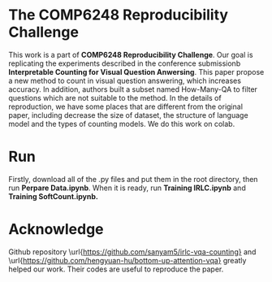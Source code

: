 # The COMP6248 Reproducibility Challenge

This work is a part of **COMP6248 Reproducibility Challenge**. Our goal is replicating the 
experiments described in the conference submissionb **Interpretable Counting for Visual 
Question Anwersing**. This paper propose a new method to count in visual question answering, which increases accuracy.
In addition, authors built a subset named How-Many-QA to filter questions which are not suitable to the method.
In the details of reproduction, we have some places that are different from the original paper,
including decrease the size of dataset, the structure of language model and the types of counting models.
We do this work on colab.

# Run
Firstly, download all of the .py files and put them in the root directory, then run **Perpare Data.ipynb**. When it is ready, run **Training IRLC.ipynb** and **Training SoftCount.ipynb.**

# Acknowledge


Github repository \url{https://github.com/sanyam5/irlc-vqa-counting} and \url{https://github.com/hengyuan-hu/bottom-up-attention-vqa} 
greatly helped our work. Their codes are useful to reproduce the paper.
